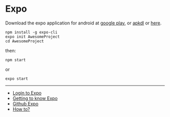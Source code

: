# Expo

Download the expo application for android at [google play](https://play.google.com/store/apps/details?id=host.exp.exponent&hl=en), or [apkdl](https://apkdl.in/app/details?id=host.exp.exponent) or [here](host.exp.exponent_114.apk).

```
npm install -g expo-cli
expo init AwesomeProject
cd AwesomeProject
```

then:
```
npm start
```
or
```
expo start
```

--------

- [Login to Expo](https://expo.io/login)
- [Getting to know Expo](https://docs.expo.io)
- [Github Expo](https://github.com/expo)
- [How to?](https://facebook.github.io/react-native/docs/getting-started)

